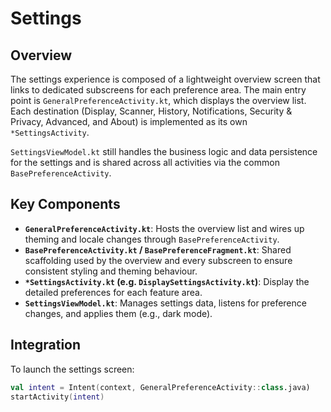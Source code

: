 # Settings

## Overview

The settings experience is composed of a lightweight overview screen that links to dedicated
subscreens for each preference area. The main entry point is
`GeneralPreferenceActivity.kt`, which displays the overview list. Each destination (Display,
Scanner, History, Notifications, Security & Privacy, Advanced, and About) is implemented as its
own `*SettingsActivity`.

`SettingsViewModel.kt` still handles the business logic and data persistence for the settings and is
shared across all activities via the common `BasePreferenceActivity`.

## Key Components

- **`GeneralPreferenceActivity.kt`**: Hosts the overview list and wires up theming and locale
  changes through `BasePreferenceActivity`.
- **`BasePreferenceActivity.kt` / `BasePreferenceFragment.kt`**: Shared scaffolding used by the
  overview and every subscreen to ensure consistent styling and theming behaviour.
- **`*SettingsActivity.kt` (e.g. `DisplaySettingsActivity.kt`)**: Display the detailed preferences
  for each feature area.
- **`SettingsViewModel.kt`**: Manages settings data, listens for preference changes, and applies
  them (e.g., dark mode).

## Integration

To launch the settings screen:

```kotlin
val intent = Intent(context, GeneralPreferenceActivity::class.java)
startActivity(intent)
```
